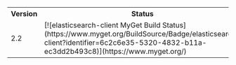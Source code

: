 <table>
    <tr>
      <th>Version</th>
      <th>Status</th>
    </tr>
    <tr>
      <td>2.2</td>
      <td>
      [![elasticsearch-client MyGet Build Status](https://www.myget.org/BuildSource/Badge/elasticsearch-client?identifier=6c2c6e35-5320-4832-b11a-ec3dd2b493c8)](https://www.myget.org/)
      </td>
    </tr>
</table>
